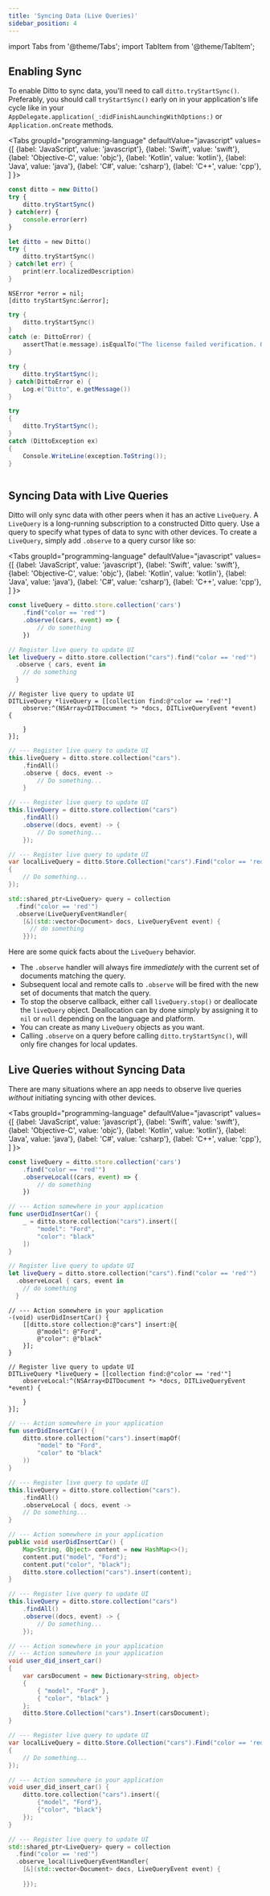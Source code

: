 ```yaml
---
title: 'Syncing Data (Live Queries)'
sidebar_position: 4
---
```


import Tabs from '@theme/Tabs';
import TabItem from '@theme/TabItem';


## Enabling Sync

To enable Ditto to sync data, you'll need to call `ditto.tryStartSync()`. Preferably, you should call `tryStartSync()` early on in your application's life cycle like in your `AppDelegate.application(_:didFinishLaunchingWithOptions:)` or `Application.onCreate` methods.

<Tabs
  groupId="programming-language"
  defaultValue="javascript"
  values={[
    {label: 'JavaScript', value: 'javascript'},
    {label: 'Swift', value: 'swift'},
    {label: 'Objective-C', value: 'objc'},
    {label: 'Kotlin', value: 'kotlin'},
    {label: 'Java', value: 'java'},
    {label: 'C#', value: 'csharp'},
    {label: 'C++', value: 'cpp'},
  ]
}>
<TabItem value="javascript">

```js
const ditto = new Ditto()
try {
    ditto.tryStartSync()    
} catch(err) {
    console.error(err)   
}
```

</TabItem>
<TabItem value="swift">

```swift
let ditto = new Ditto()
try {
    ditto.tryStartSync()    
} catch(let err) {
    print(err.localizedDescription)
}
```

</TabItem>
<TabItem value="objc">

```objc
NSError *error = nil;
[ditto tryStartSync:&error];
```

</TabItem>
<TabItem value="kotlin">

```kotlin
try {
    ditto.tryStartSync()
}
catch (e: DittoError) {
    assertThat(e.message).isEqualTo("The license failed verification. Obtain a valid license token at https://portal.ditto.live.")
}
```

</TabItem>
<TabItem value="java">

```java
try {
    ditto.tryStartSync();
} catch(DittoError e) {
    Log.e("Ditto", e.getMessage())
}
```

</TabItem>
<TabItem value="csharp">

```csharp
try
{
    ditto.TryStartSync();
}
catch (DittoException ex)
{
    Console.WriteLine(exception.ToString());
}
```

</TabItem>
<TabItem value="cpp">

```cpp
```

</TabItem>
</Tabs>

## Syncing Data with Live Queries

Ditto will only sync data with other peers when it has an active `LiveQuery`. A `LiveQuery` is a long-running subscription to a constructed Ditto query. Use a query to specify what types of data to sync with other devices. To create a `LiveQuery`, simply add `.observe` to a query cursor like so:

<Tabs
  groupId="programming-language"
  defaultValue="javascript"
  values={[
    {label: 'JavaScript', value: 'javascript'},
    {label: 'Swift', value: 'swift'},
    {label: 'Objective-C', value: 'objc'},
    {label: 'Kotlin', value: 'kotlin'},
    {label: 'Java', value: 'java'},
    {label: 'C#', value: 'csharp'},
    {label: 'C++', value: 'cpp'},
  ]
}>
<TabItem value="javascript">

```js
const liveQuery = ditto.store.collection('cars')
    .find("color == 'red'")
    .observe((cars, event) => {
        // do something
    })
```

</TabItem>
<TabItem value="swift">

```swift
// Register live query to update UI
let liveQuery = ditto.store.collection("cars").find("color == 'red'")
  .observe { cars, event in
    // do something
  }
```

</TabItem>
<TabItem value="objc">

```objc
// Register live query to update UI
DITLiveQuery *liveQuery = [[collection find:@"color == 'red'"]
    observe:^(NSArray<DITDocument *> *docs, DITLiveQueryEvent *event) {

    }
}];
```

</TabItem>
<TabItem value="kotlin">

```kotlin
// --- Register live query to update UI
this.liveQuery = ditto.store.collection("cars").
    .findAll()
    .observe { docs, event ->
        // Do something...
    }
```

</TabItem>
<TabItem value="java">

```java
// --- Register live query to update UI
this.liveQuery = ditto.store.collection("cars")
    .findAll()
    .observe((docs, event) -> {
        // Do something...
    });
```

</TabItem>
<TabItem value="csharp">

```csharp
// --- Register live query to update UI
var localLiveQuery = ditto.Store.Collection("cars").Find("color == 'red'").Observe((docs, DittoLiveQueryEvent) =>
{
    // Do something...
});
```

</TabItem>
<TabItem value="cpp">

```cpp
std::shared_ptr<LiveQuery> query = collection
  .find("color == 'red'")
  .observe(LiveQueryEventHandler{
    [&](std::vector<Document> docs, LiveQueryEvent event) {
      // do something
    }});
```

</TabItem>
</Tabs>


Here are some quick facts about the `LiveQuery` behavior.

* The `.observe` handler will always fire _immediately_ with the current set of documents matching the query.
* Subsequent local and remote calls to `.observe` will be fired with the new set of documents that match the query. 
* To stop the observe callback, either call `liveQuery.stop()` or deallocate the `liveQuery` object. Deallocation can by done simply by assigning it to `nil` or `null` depending on the language and platform.
* You can create as many `LiveQuery` objects as you want.
* Calling `.observe` on a query before calling `ditto.tryStartSync()`, will only fire changes for local updates.

## Live Queries without Syncing Data

There are many situations where an app needs to observe live queries _without_ initiating syncing with other devices. 

<Tabs
  groupId="programming-language"
  defaultValue="javascript"
  values={[
    {label: 'JavaScript', value: 'javascript'},
    {label: 'Swift', value: 'swift'},
    {label: 'Objective-C', value: 'objc'},
    {label: 'Kotlin', value: 'kotlin'},
    {label: 'Java', value: 'java'},
    {label: 'C#', value: 'csharp'},
    {label: 'C++', value: 'cpp'},
  ]
}>
<TabItem value="javascript">

```js
const liveQuery = ditto.store.collection('cars')
    .find("color == 'red'")
    .observeLocal((cars, event) => {
        // do something
    })
```

</TabItem>
<TabItem value="swift">

```swift
// --- Action somewhere in your application
func userDidInsertCar() {
    _ = ditto.store.collection("cars").insert([
        "model": "Ford",
        "color": "black"
    ])
}

// Register live query to update UI
let liveQuery = ditto.store.collection("cars").find("color == 'red'")
  .observeLocal { cars, event in
    // do something
  }
```

</TabItem>
<TabItem value="objc">

```objc
// --- Action somewhere in your application
-(void) userDidInsertCar() {
    [[ditto.store collection:@"cars"] insert:@{
        @"model": @"Ford",
        @"color": @"black"
    }];
}

// Register live query to update UI
DITLiveQuery *liveQuery = [[collection find:@"color == 'red'"]
    observeLocal:^(NSArray<DITDocument *> *docs, DITLiveQueryEvent *event) {

    }
}];
```

</TabItem>
<TabItem value="kotlin">

```kotlin
// --- Action somewhere in your application
fun userDidInsertCar() {
    ditto.store.collection("cars").insert(mapOf(
        "model" to "Ford",
        "color" to "black"
    ))
}

// --- Register live query to update UI
this.liveQuery = ditto.store.collection("cars").
    .findAll()
    .observeLocal { docs, event ->
    // Do something...
}
```

</TabItem>
<TabItem value="java">

```java
// --- Action somewhere in your application
public void userDidInsertCar() {
    Map<String, Object> content = new HashMap<>();
    content.put("model", "Ford");
    content.put("color", "black");
    ditto.store.collection("cars").insert(content);
}

// --- Register live query to update UI
this.liveQuery = ditto.store.collection("cars")
    .findAll()
    .observe((docs, event) -> {
        // Do something...
    });
```

</TabItem>
<TabItem value="csharp">

```csharp
// --- Action somewhere in your application
// --- Action somewhere in your application
void user_did_insert_car()
{
    var carsDocument = new Dictionary<string, object>
    {
        { "model", "Ford" },
        { "color", "black" }
    };
    ditto.Store.Collection("cars").Insert(carsDocument);
}

// --- Register live query to update UI
var localLiveQuery = ditto.Store.Collection("cars").Find("color == 'red'").ObserveLocal((docs, DittoLiveQueryEvent) =>
{
    // Do something...
});
```

</TabItem>
<TabItem value="cpp">

```cpp
// --- Action somewhere in your application
void user_did_insert_car() {
    ditto.tore.collection("cars").insert({
        {"model", "Ford"},
        {"color", "black"}
    });
}

// --- Register live query to update UI
std::shared_ptr<LiveQuery> query = collection
  .find("color == 'red'")
  .observe_local(LiveQueryEventHandler{
    [&](std::vector<Document> docs, LiveQueryEvent event) {
      
    }});
```

</TabItem>
</Tabs>